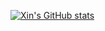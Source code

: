 [![Xin's GitHub stats](https://github-readme-stats.vercel.app/api?username=mactanxin&count_private=true)](https://github.com/anuraghazra/github-readme-stats)

